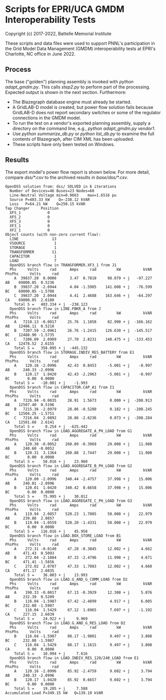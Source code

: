 # Scripts for EPRI/UCA GMDM Interoperability Tests

Copyright (c) 2017-2022, Battelle Memorial Institute

These scripts and data files were used to support PNNL's participation in the Grid Model Data Management (GMDM)
interoperability tests at EPRI's Charlotte, NC office in June 2022.

## Process

The base ("golden") planning assembly is invoked with _python adapt\_gmdm.py_. This calls _step2.py_
to perform part of the processing. Expected output is shown in the next section. Furthermore:

- The Blazegraph database engine must already be started.
- A GridLAB-D model is created, but power flow solution fails because GridLAB-D does not report secondary switches or some of the regulator connections in the GMDM model.
- To run the test on a vendor's exported planning assembly, supply a directory on the command line, e.g., _python adapt\_gmdm.py vendor1_.
- Use _python summarize\_db.py_ or _python list\_db.py_ to examine the full contents of Blazegraph, after CIM XML has been uploaded.
- These scripts have only been tested on Windows.

## Results

The export model's power flow report is shown below. For more detail, compare 
_dss/*.csv_ to the archived results in _base/dss/*.csv_.

```
OpenDSS solution from: dss/ SOLVED in 6 iterations
  Number of Devices=46 Buses=23 Nodes=60
  Line-Neutral Voltage min=0.9663    max=1.6516 pu
  Source P=403.33 kW    Q=-238.12 kVAR
  Loss   P=64.21 kW    Q=250.15 kVAR
Tap Changer     Position
  XF5_1            0
  XF5_2            0
  XF5_3            0
  XF3_1            0
  XF2_1            0
Object counts (with non-zero current flow):
  LINE               13
  VSOURCE             1
  STORAGE             1
  TRANSFORMER        11
  CAPACITOR           1
  LOAD                7
  OpenDSS branch flow in TRANSFORMER.XF3_1 from J1
  Phs     Volts     rad      Amps     rad         kW          kVAR   PhsPhs     Volts     rad
    A  39837.20  0.0000      3.47  0.7810     98.079 + j   -97.227     AB    69000.05  0.5236
    B  39837.20 -2.0944      4.04 -1.5985    141.608 + j   -76.599     BC    69000.05 -1.5708
    C  39837.20  2.0944      4.41  2.4688    163.646 + j   -64.297     CA    69000.05  2.6180
    Total S =   403.334 + j  -238.123
  OpenDSS branch flow in LINE.FBKR_A from J
  Phs     Volts     rad      Amps     rad         kW          kVAR   PhsPhs     Volts     rad
    A   7210.13 -0.0017     25.76  1.1058     82.990 + j  -166.162     AB    12486.11  0.5218
    B   7207.59 -2.0961     26.76 -1.2415    126.630 + j  -145.517     BC    12488.90 -1.5735
    C   7206.09  2.0909     27.70  2.8231    148.475 + j  -133.453     CA    12478.52  2.6155
    Total S =   358.095 + j  -445.132
  OpenDSS branch flow in STORAGE.INDIV_RES_BATTERY from E1
  Phs     Volts     rad      Amps     rad         kW          kVAR   PhsPhs     Volts     rad
    A    120.16 -2.0996     42.43  0.8453     -5.001 + j    -0.997     AB      240.33 -2.0996
    B    120.17  1.0420     42.43 -2.2963     -5.001 + j    -0.997     BC        0.00  0.0000
    Total S =   -10.001 + j    -1.993
  OpenDSS branch flow in CAPACITOR.CAP_A1 from I1
  Phs     Volts     rad      Amps     rad         kW          kVAR   PhsPhs     Volts     rad
    A   7226.94 -0.0035     28.91  1.5673      0.000 + j  -208.913     AB    12507.40  0.5196
    B   7215.36 -2.0979     28.86 -0.5280      0.182 + j  -208.245     BC    12504.25 -1.5751
    C   7216.04  2.0892     28.86 -2.6236      0.073 + j  -208.284     CA    12501.68  2.6141
    Total S =     0.254 + j  -625.442
  OpenDSS branch flow in LOAD.AGGREGATE_A_PH_LOAD from G1
  Phs     Volts     rad      Amps     rad         kW          kVAR   PhsPhs     Volts     rad
    A    120.30 -0.0052    260.89 -0.3969     29.008 + j    11.980     AB      240.60 -0.0052
    B    120.31  3.1364    260.88  2.7447     29.008 + j    11.980     BC        0.00  0.0000
    Total S =    58.016 + j    23.960
  OpenDSS branch flow in LOAD.AGGREGATE_B_PH_LOAD from G2
  Phs     Volts     rad      Amps     rad         kW          kVAR   PhsPhs     Volts     rad
    A    120.00 -2.0996    340.44 -2.4757     37.998 + j    15.006     AB      240.01 -2.0996
    B    120.01  1.0420    340.42  0.6658     37.998 + j    15.006     BC        0.00  0.0000
    Total S =    75.995 + j    30.012
  OpenDSS branch flow in LOAD.AGGREGATE_C_PH_LOAD from G3
  Phs     Volts     rad      Amps     rad         kW          kVAR   PhsPhs     Volts     rad
    A    119.94  2.0857    520.23  1.7085     58.008 + j    22.979     AB      239.88  2.0857
    B    119.94 -1.0559    520.20 -1.4331     58.008 + j    22.979     BC        0.00  0.0000
    Total S =   116.016 + j    45.958
  OpenDSS branch flow in LOAD.BOX_STORE_LOAD from B1
  Phs     Volts     rad      Amps     rad         kW          kVAR   PhsPhs     Volts     rad
    A    272.31 -0.0140     47.28 -0.3845     12.002 + j     4.662     AB      471.43  0.5093
    B    272.04 -2.1084     47.33 -2.4796     11.998 + j     4.671     BC      471.41 -1.5856
    C    272.02  2.0787     47.33  1.7083     12.002 + j     4.660     CA      471.17  2.6035
    Total S =    36.003 + j    13.993
  OpenDSS branch flow in LOAD.G_AND_G_COMM_LOAD from D2
  Phs     Volts     rad      Amps     rad         kW          kVAR   PhsPhs     Volts     rad
    A    198.33 -0.0017     67.13 -0.3929     12.308 + j     5.076     AB      232.39  0.5209
    B    116.04 -1.5987     67.42 -2.4899      4.917 + j     6.085     BC      232.08 -1.5987
    C    116.04  1.5429     67.12  1.6965      7.697 + j    -1.192     CA      227.15  2.6039
    Total S =    24.922 + j     9.969
  OpenDSS branch flow in LOAD.G_AND_G_RES_LOAD from D2
  Phs     Volts     rad      Amps     rad         kW          kVAR   PhsPhs     Volts     rad
    B    116.04 -1.5987     88.17 -1.9801      9.497 + j     3.808     BC      232.08 -1.5987
    C    116.04  1.5429     88.17  1.1615      9.497 + j     3.808     CA        0.00  0.0000
    Total S =    18.994 + j     7.616
  OpenDSS branch flow in LOAD.INDIV_RES_120/240_LOAD from E1
  Phs     Volts     rad      Amps     rad         kW          kVAR   PhsPhs     Volts     rad
    A    120.16 -2.0996     85.92 -2.4759      9.602 + j     3.794     AB      240.33 -2.0996
    B    120.17  1.0420     85.92  0.6657      9.602 + j     3.794     BC        0.00  0.0000
    Total S =    19.205 + j     7.588
Accumulated Load P=349.15 kW   Q=139.10 kVAR
```

